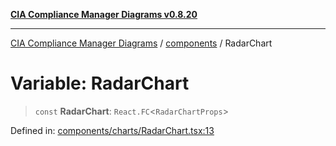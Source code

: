 [**CIA Compliance Manager Diagrams v0.8.20**](../../README.md)

***

[CIA Compliance Manager Diagrams](../../modules.md) / [components](../README.md) / RadarChart

# Variable: RadarChart

> `const` **RadarChart**: `React.FC`\<`RadarChartProps`\>

Defined in: [components/charts/RadarChart.tsx:13](https://github.com/Hack23/cia-compliance-manager/blob/9180e2700dca841f6711d7243c036db4de73db57/src/components/charts/RadarChart.tsx#L13)
